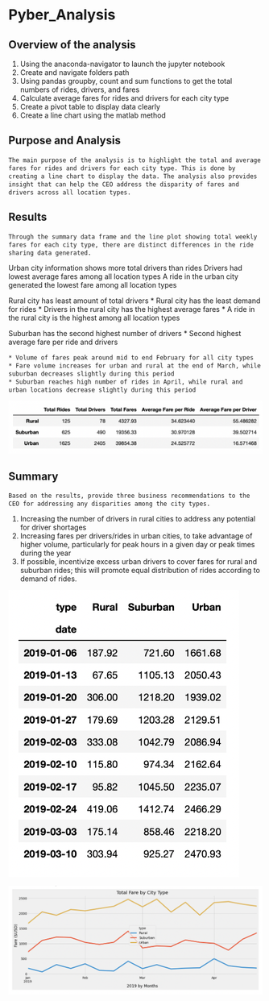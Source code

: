 # Pyber_Analysis

## Overview of the analysis

1.	Using the anaconda-navigator to launch the jupyter notebook
2.	Create and navigate folders path
3.	Using pandas groupby, count and sum functions to get the total numbers of rides, drivers, and fares
4.	Calculate average fares for rides and drivers for each city type
5.	Create a pivot table to display data clearly
6.	Create a line chart using the matlab method


## Purpose and Analysis

    The main purpose of the analysis is to highlight the total and average fares for rides and drivers for each city type. This is done by creating a line chart to display the data. The analysis also provides insight that can help the CEO address the disparity of fares and drivers across all location types.


## Results

    Through the summary data frame and the line plot showing total weekly fares for each city type, there are distinct differences in the ride sharing data generated.
    
Urban city information shows more total drivers than rides
        Drivers had lowest average fares among all location types
        A ride in the urban city generated the lowest fare among all location types

Rural city has least amount of total drivers
    * Rural city has the least demand for rides
    * Drivers in the rural city has the highest average fares
    * A ride in the rural city is the highest among all location types

Suburban has the second highest number of drivers
    * Second highest average fare per ride and drivers

    * Volume of fares peak around mid to end February for all city types
    * Fare volume increases for urban and rural at the end of March, while suburban decreases slightly during this period
    * Suburban reaches high number of rides in April, while rural and urban locations decrease slightly during this period

![This is an image](https://github.com/Stookhy/Pyber_Analysis/blob/main/Pyber_Summary.png?raw=true)

## Summary

    Based on the results, provide three business recommendations to the CEO for addressing any disparities among the city types.
    
   1.	Increasing the number of drivers in rural cities to address any potential for driver shortages
   2.	Increasing fares per drivers/rides in urban cities, to take advantage of higher volume, particularly for peak hours in a given day or peak times during the year
   3.	If possible, incentivize excess urban drivers to cover fares for rural and suburban rides; this will promote equal distribution of rides according to demand of rides.

![This is an image](https://github.com/Stookhy/Pyber_Analysis/blob/main/Total_Fares_Per_Week.png?raw=true)

![This is an image](https://github.com/Stookhy/Pyber_Analysis/blob/main/PyBer_Fare_Summary.png?raw=true)

